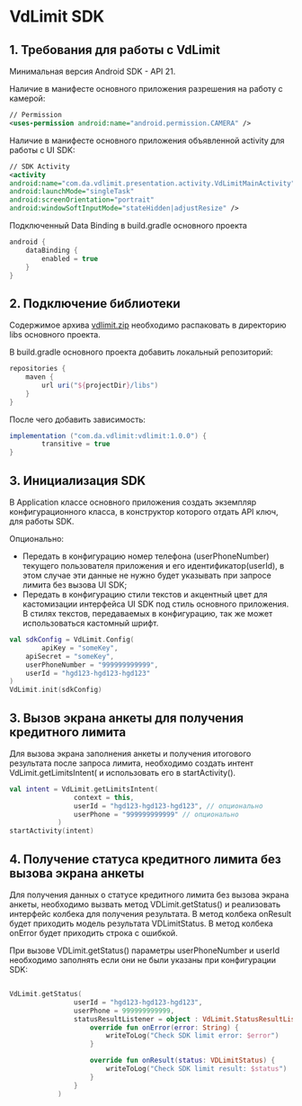 # VdLimit SDK

## 1. Требования для работы с VdLimit

Минимальная версия Android SDK - API 21.

Наличие в манифесте основного приложения разрешения на работу с камерой:

```xml
// Permission
<uses-permission android:name="android.permission.CAMERA" />
```

Наличие в манифесте основного приложения объявленной activity для работы с UI SDK:

```xml
// SDK Activity
<activity 
android:name="com.da.vdlimit.presentation.activity.VdLimitMainActivity" 
android:launchMode="singleTask" 
android:screenOrientation="portrait"
android:windowSoftInputMode="stateHidden|adjustResize" />
```

Подключенный Data Binding в build.gradle основного проекта

```groovy
android {
    dataBinding {
        enabled = true
    }
}
```

## 2. Подключение библиотеки

Содержимое архива [vdlimit.zip](http://vdlimit.zip) необходимо распаковать в директорию libs основного проекта.

В build.gradle основного проекта добавить локальный репозиторий:

```groovy
repositories {
    maven {
        url uri("${projectDir}/libs")
    }
}
```

После чего добавить зависимость:

```groovy
implementation ("com.da.vdlimit:vdlimit:1.0.0") {
        transitive = true
}
```

## 3. Инициализация SDK

В Application классе основного приложения создать экземпляр конфигурационного класса, в конструктор которого отдать API ключ, для работы SDK.

Опционально: 

- Передать в конфигурацию номер телефона (userPhoneNumber) текущего пользователя приложения и его идентификатор(userId), в этом случае эти данные не нужно будет указывать при запросе лимита без вызова UI SDK;
- Передать в конфигурацию стили текстов и акцентный цвет для кастомизации интерфейса UI SDK под стиль основного приложения. В стилях текстов, передаваемых в конфигурацию, так же может использоваться кастомный шрифт.

```kotlin
val sdkConfig = VdLimit.Config(
		apiKey = "someKey",
    apiSecret = "someKey",
    userPhoneNumber = "999999999999",
    userId = "hgd123-hgd123-hgd123"
)
VdLimit.init(sdkConfig)
```

## 3. Вызов экрана анкеты для получения кредитного лимита

Для вызова экрана заполнения анкеты и получения итогового результата после запроса лимита, необходимо создать интент VdLimit.getLimitsIntent( и использовать его в startActivity().

```kotlin
val intent = VdLimit.getLimitsIntent(
                context = this,
                userId = "hgd123-hgd123-hgd123", // опционально
                userPhone = "999999999999" // опционально
            )
startActivity(intent)
```

## 4. Получение статуса кредитного лимита без вызова экрана анкеты

Для получения данных о статусе кредитного лимита без вызова экрана анкеты, необходимо вызвать метод VDLimit.getStatus() и реализовать интерфейс колбека для получения результата. В метод колбека onResult будет приходить модель результата VDLimitStatus. В метод колбека onError будет приходить строка с ошибкой.

При вызове VDLimit.getStatus() параметры userPhoneNumber и userId необходимо заполнять если они не были указаны при конфигурации SDK:

```kotlin

VdLimit.getStatus(
                userId = "hgd123-hgd123-hgd123",
                userPhone = 999999999999,
                statusResultListener = object : VdLimit.StatusResultListener {
                    override fun onError(error: String) {
                        writeToLog("Check SDK limit error: $error")
                    }

                    override fun onResult(status: VDLimitStatus) {
                        writeToLog("Check SDK limit result: $status")
                    }
                }
            )
```
